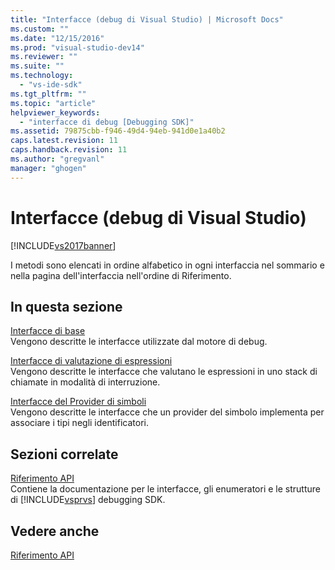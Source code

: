 ```yaml
---
title: "Interfacce (debug di Visual Studio) | Microsoft Docs"
ms.custom: ""
ms.date: "12/15/2016"
ms.prod: "visual-studio-dev14"
ms.reviewer: ""
ms.suite: ""
ms.technology: 
  - "vs-ide-sdk"
ms.tgt_pltfrm: ""
ms.topic: "article"
helpviewer_keywords: 
  - "interfacce di debug [Debugging SDK]"
ms.assetid: 79875cbb-f946-49d4-94eb-941d0e1a40b2
caps.latest.revision: 11
caps.handback.revision: 11
ms.author: "gregvanl"
manager: "ghogen"
---
```

# Interfacce (debug di Visual Studio)
[!INCLUDE[vs2017banner](../../../code-quality/includes/vs2017banner.md)]

I metodi sono elencati in ordine alfabetico in ogni interfaccia nel sommario e nella pagina dell'interfaccia nell'ordine di Riferimento.  
  
## In questa sezione  
 [Interfacce di base](../../../extensibility/debugger/reference/core-interfaces.md)  
 Vengono descritte le interfacce utilizzate dal motore di debug.  
  
 [Interfacce di valutazione di espressioni](../../../extensibility/debugger/reference/expression-evaluation-interfaces.md)  
 Vengono descritte le interfacce che valutano le espressioni in uno stack di chiamate in modalità di interruzione.  
  
 [Interfacce del Provider di simboli](../../../extensibility/debugger/reference/symbol-provider-interfaces.md)  
 Vengono descritte le interfacce che un provider del simbolo implementa per associare i tipi negli identificatori.  
  
## Sezioni correlate  
 [Riferimento API](../../../extensibility/debugger/reference/api-reference-visual-studio-debugging.md)  
 Contiene la documentazione per le interfacce, gli enumeratori e le strutture di [!INCLUDE[vsprvs](../../../code-quality/includes/vsprvs_md.md)] debugging SDK.  
  
## Vedere anche  
 [Riferimento API](../../../extensibility/debugger/reference/api-reference-visual-studio-debugging.md)